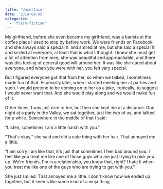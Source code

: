 ```yaml
---
title: 'Uncertain'
date: '2014-09-05'
categories:
  - 'flash-fiction'
---
```


My girlfriend, before she even became my girlfriend, was a barista at the coffee
place I used to stop by before work. We were friends on Facebook and she always
said a special hi and smiled at me, but she said a special hi and smiled at
everyone, at least that is what I thought. I knew she must get a lot of
attention from men, she was beautiful and approachable, and there was this
feeling of general good will around her. It was like she cared about everyone,
and when you were with her, you felt very special.

But I figured everyone got that from her, so when we talked, I sometimes made
fun of that. Especially later, when I started meeting her at parties and such. I
would pretend to be coming on to her as a joke, ironically, to suggest I would
never want that. And she would play along and we would make fun of it.

Other times, I was just nice to her, but then she kept me at a distance. One
night at a party in the Valley, we sat together, just the two of us, and talked
for a while. Somewhere in the middle of that I said:

"Listen, sometimes I am a little harsh with you."

"That's okay," she said and did a cute thing with her hair. That annoyed me a
little.

"I am sorry I am like that, it's just that sometimes I feel bad around you. I
feel like you treat me like one of those guys who are just trying to pick you
up. We're friends, I'm in a relationship, you know that, right? I hate it when
you treat me like one of the guys who are trying to get with you."

She just smiled. That annoyed me a little. I don't know how we ended up
together, but it seems like some kind of a ninja thing.
